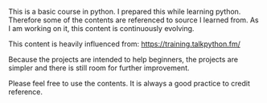 This is a basic course in python. I prepared this while learning python.
Therefore some of the contents are referenced to source I learned from. As I am working
on it, this content is continuously evolving.  

This content is heavily influenced from:
https://training.talkpython.fm/

Because the projects are intended to help beginners, the projects are simpler
and there is still room for further improvement.

Please feel free to use the contents. It is always a good practice to credit
reference.



